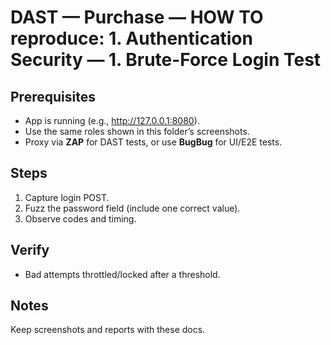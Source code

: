﻿# DAST — Purchase — HOW TO reproduce: 1. Authentication Security — 1. Brute-Force Login Test

## Prerequisites

- App is running (e.g., http://127.0.0.1:8080).
- Use the same roles shown in this folder’s screenshots.
- Proxy via **ZAP** for DAST tests, or use **BugBug** for UI/E2E tests.

## Steps

1. Capture login POST.
2. Fuzz the password field (include one correct value).
3. Observe codes and timing.

## Verify

- Bad attempts throttled/locked after a threshold.

## Notes

Keep screenshots and reports with these docs.


